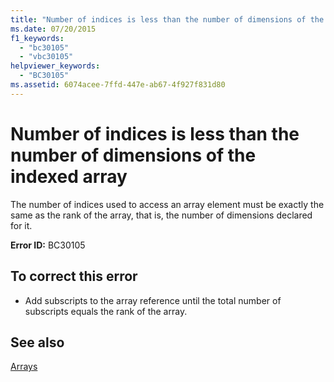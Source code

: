 ```yaml
---
title: "Number of indices is less than the number of dimensions of the indexed array"
ms.date: 07/20/2015
f1_keywords: 
  - "bc30105"
  - "vbc30105"
helpviewer_keywords: 
  - "BC30105"
ms.assetid: 6074acee-7ffd-447e-ab67-4f927f831d80
---
```

# Number of indices is less than the number of dimensions of the indexed array
The number of indices used to access an array element must be exactly the same as the rank of the array, that is, the number of dimensions declared for it.  
  
 **Error ID:** BC30105  
  
## To correct this error  
  
-   Add subscripts to the array reference until the total number of subscripts equals the rank of the array.  
  
## See also
 [Arrays](../../visual-basic/programming-guide/language-features/arrays/index.md)
